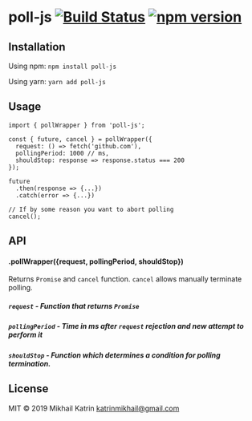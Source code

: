# poll-js [![Build Status](https://travis-ci.org/mikhail-katrin/poll-js.svg?branch=master)](https://travis-ci.org/mikhail-katrin/poll-js) [![npm version](https://badge.fury.io/js/poll-js.svg)](https://badge.fury.io/js/poll-js)


## Installation

Using npm: ```npm install poll-js```

Using yarn: ```yarn add poll-js```

## Usage

```$xslt  
import { pollWrapper } from 'poll-js';

const { future, cancel } = pollWrapper({
  request: () => fetch('github.com'),
  pollingPeriod: 1000 // ms,
  shouldStop: response => response.status === 200 
});

future
  .then(response => {...})
  .catch(error => {...})

// If by some reason you want to abort polling
cancel();  
```


## API

#### .pollWrapper({request, pollingPeriod, shouldStop})

Returns `Promise` and `cancel` function. `cancel` allows manually terminate polling.

##### `request` - Function that returns `Promise` 
##### `pollingPeriod` - Time in ms after `request` rejection and new attempt to perform it
##### `shouldStop` - Function which determines a condition for polling termination.



## License

MIT © 2019 Mikhail Katrin katrinmikhail@gmail.com
